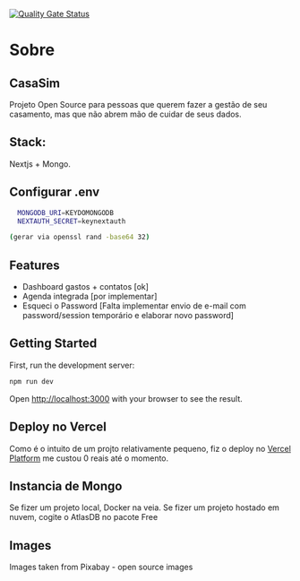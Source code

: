 [![Quality Gate Status](https://sonarcloud.io/api/project_badges/measure?project=CasaSim_casamento&metric=alert_status)](https://sonarcloud.io/summary/new_code?id=CasaSim_casamento)
# Sobre
## CasaSim
Projeto Open Source para pessoas que querem fazer a gestão de seu casamento, mas que não abrem mão de cuidar de seus dados.

## Stack:
Nextjs + Mongo.
## Configurar .env

``` bash
  MONGODB_URI=KEYDOMONGODB
  NEXTAUTH_SECRET=keynextauth

(gerar via openssl rand -base64 32)
```

## Features
- Dashboard gastos + contatos [ok]
- Agenda integrada [por implementar]
- Esqueci o Password [Falta implementar envio de e-mail com password/session temporário e elaborar novo password]
  
## Getting Started

First, run the development server:

```bash
npm run dev
```

Open [http://localhost:3000](http://localhost:3000) with your browser to see the result.

## Deploy no Vercel

Como é o intuito de um projto relativamente pequeno, fiz o deploy no [Vercel Platform](https://vercel.com/new?utm_medium=default-template&filter=next.js&utm_source=create-next-app&utm_campaign=create-next-app-readme) me custou 0 reais até o momento.

## Instancia de Mongo
Se fizer um projeto local, Docker na veia.
Se fizer um projeto hostado em nuvem, cogite o AtlasDB no pacote Free

## Images
Images taken from Pixabay - open source images
